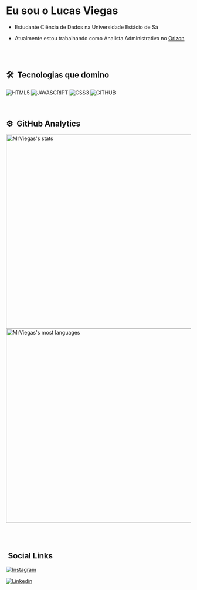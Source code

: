 <h1 align="left">Eu sou o Lucas Viegas</h1>


-  Estudante Ciência de Dados na Universidade Estácio de Sá

-  Atualmente estou trabalhando como Analista Administrativo no [Orizon](https://www.linkedin.com/company/orizon/posts/?feedView=all)


<br><br>

## 🛠 &nbsp;Tecnologias que domino
<div>
<img align="center" alt="HTML5" 
src="https://img.shields.io/badge/HTML5-E34F26?style=for-the-badge&logo=html5&logoColor=white">
<img align="center" alt="JAVASCRIPT" 
src="https://img.shields.io/badge/JavaScript-F7DF1E?style=for-the-badge&logo=javascript&logoColor=black">
<img align="center" alt="CSS3" 
src="https://img.shields.io/badge/CSS3-1572B6?style=for-the-badge&logo=css3&logoColor=white">
<img align="center" alt="GITHUB"
src="https://img.shields.io/badge/GitHub-100000?style=for-the-badge&logo=github&logoColor=white"> 
<div>
<br><br>

## ⚙️ &nbsp;GitHub Analytics

<p align="left">
<img width="530em" src="https://github-readme-stats.vercel.app/api?username=MrViegas&show_icons=true&theme=radical" alt="MrViegas's stats"/>

<img width="530em" src="https://github-readme-stats.vercel.app/api/top-langs/?username=MrViegas&layout=compact&theme=tokyonight" alt="MrViegas's most languages"/>
</p>

<br><br>





## &nbsp;Social Links

[![Instagram](https://img.shields.io/badge/Instagram-E4405F?style=for-the-badge&logo=instagram&logoColor=white)](https://www.instagram.com/lucasviegaas/)  

[![Linkedin](https://img.shields.io/badge/LinkedIn-0077B5?style=for-the-badge&logo=linkedin&logoColor=white)](https://www.linkedin.com/in/lucas-viegas-bb4b5ba4/) 
  

